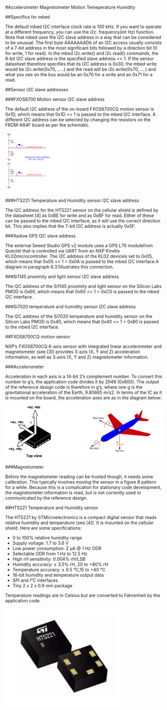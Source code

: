 #Accelerometer Magnetometer Motion Temeperature Humidity

##Specifics for mbed

The default mbed I2C interface clock rate is 100 kHz. If you want to operate at a different frequency, you can use the i2c.
frequency(int Hz) function.
Note that mbed uses the I2C slave address in a way that can be considered to be unusual. The first byte AAAAAAADb of
an I2C access usually consists of a 7-bit address in the most significant bits followed by a direction bit (0 for write, 1 for
read). In the mbed i2c.write() and i2c.read() commands, the 8-bit I2C slave address is the specified slave address << 1. If
the sensor datasheet therefore specifies that its I2C address is 0x30, the mbed write would be 
i2c.write(0x70, …..) and the read will be i2c.write(0x70, ….) and what you see on the bus would be an 0x70 for a write and an 0x71 for a read.

##Sensor I2C slave addresses

###FXOS8700 Motion sensor I2C slave address

The default I2C address of the on-board FXOS8700CQ motion sensor is 0x1D, which means that 0x1D << 1 is passed to
the mbed I2C interface. A different I2C address can be selected by changing the resistors on the FRDM-K64F board as
per the schematic.

![Motion sensor I2C slave address](../images/accelerometer-magnetometer-motion-temeperature-humidity/accelerometer1.png)

###HTS221 Temperature and Humidity sensor I2C slave address

The I2C address for the HTS221 sensor on the cellular shield is defined by the datasheet [4] as 0xBE for write and as
0xBF for read. Either of these can be passed to the mbed I2C interface, as it will use the correct direction bit. This also
implies that the 7-bit I2C address is actually 0x5F.

###Xadow GPS I2C slave address

The external Seeed Studio GPS v2 module uses a GPS L70 modulefrom Quectel that is controlled via UART from an NXP
Kinetis KL02microcontroller. The I2C address of the KL02 deviceis set to 0x05, which means that 0x05 << 1 = 0x0A is
passed to the mbed I2C interface.A diagram in paragraph 6.3.1illustrates this connection.

###Si1145 proximity and light sensor I2C slave address

The I2C address of the Si1145 proximity and light sensor on the Silicon Labs PMOD is 0x60, which means that 0x60 << 1
= 0xC0 is passed to the mbed I2C interface.

###Si7020 temperature and humidity sensor I2C slave address

The I2C address of the Si7020 temperature and humidity sensor on the Silicon Labs PMOD is 0x40, which means that
0x40 << 1 = 0x80 is passed to the mbed I2C interface.

##FXOS8700CQ motion sensor

NXP’s FXOS8700CQ 6-axis sensor with integrated linear accelerometer and magnetometer (see [3]) provides 3-azis (X, Y
and Z) acceleration information, as well as 3-axis (X, Y and Z) magnetometer information.

###Accelerometer

Acceleration in each axis is a 14-bit 2’s complement number. To convert this number to g’s, the application code
divides it by 2048 (0x800). The output of the reference design code is therefore in g’s, where one g is the gravitational
acceleration of the Earth, 9.80665 m/s2. In terms of the IC as it is mounted on the board, the acceleration axes are as in
the diagram below:

![Accelerometer](../images/accelerometer-magnetometer-motion-temeperature-humidity/accelerometer2.png)

###Magnetometer

Before the magnetometer reading can be trusted though, it needs some calibration. This typically involves moving
the sensor in a figure 8 pattern for a while. Because this is a complication for stationary code development, the
magnetometer information is read, but is not currently used or communicated by the reference design.

##HTS221 Temperature and Humidity sensor

The HTS221 by STMicroelectronics is a compact digital sensor that reads relative humidity and temperature (see [4]). It is
mounted on the cellular shield. Here are some specifications:

* 0 to 100% relative humidity range
* Supply voltage: 1.7 to 3.6 V
* Low power consumption: 2 μA @ 1 Hz ODR
* Selectable ODR from 1 Hz to 12.5 Hz
* High rH sensitivity: 0.004% rH/LSB
* Humidity accuracy: ± 3.5% rH, 20 to +80% rH
* Temperature accuracy: ± 0.5 °C,15 to +40 °C
* 16-bit humidity and temperature output data
* SPI and I²C interfaces
* Tiny 2 x 2 x 0.9 mm package

Temperature readings are in Celsius but are converted to Fahrenheit by the application code.

![Temperature and Humidity sensor](../images/accelerometer-magnetometer-motion-temeperature-humidity/accelerometer3.png)






 

